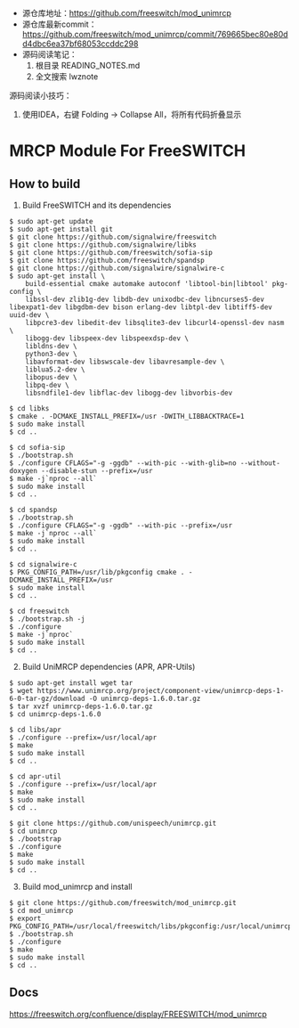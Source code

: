 - 源仓库地址：https://github.com/freeswitch/mod_unimrcp
- 源仓库最新commit：https://github.com/freeswitch/mod_unimrcp/commit/769665bec80e80dd4dbc6ea37bf68053ccddc298
- 源码阅读笔记：
  1. 根目录 READING_NOTES.md 
  2. 全文搜索 lwznote

源码阅读小技巧：
1. 使用IDEA，右键 Folding -> Collapse All，将所有代码折叠显示

# MRCP Module For FreeSWITCH

## How to build

1. Build FreeSWITCH and its dependencies
```
$ sudo apt-get update 
$ sudo apt-get install git
$ git clone https://github.com/signalwire/freeswitch
$ git clone https://github.com/signalwire/libks
$ git clone https://github.com/freeswitch/sofia-sip
$ git clone https://github.com/freeswitch/spandsp
$ git clone https://github.com/signalwire/signalwire-c
$ sudo apt-get install \
    build-essential cmake automake autoconf 'libtool-bin|libtool' pkg-config \
    libssl-dev zlib1g-dev libdb-dev unixodbc-dev libncurses5-dev libexpat1-dev libgdbm-dev bison erlang-dev libtpl-dev libtiff5-dev uuid-dev \
    libpcre3-dev libedit-dev libsqlite3-dev libcurl4-openssl-dev nasm \
    libogg-dev libspeex-dev libspeexdsp-dev \
    libldns-dev \
    python3-dev \
    libavformat-dev libswscale-dev libavresample-dev \
    liblua5.2-dev \
    libopus-dev \
    libpq-dev \
    libsndfile1-dev libflac-dev libogg-dev libvorbis-dev

$ cd libks
$ cmake . -DCMAKE_INSTALL_PREFIX=/usr -DWITH_LIBBACKTRACE=1
$ sudo make install
$ cd ..

$ cd sofia-sip
$ ./bootstrap.sh
$ ./configure CFLAGS="-g -ggdb" --with-pic --with-glib=no --without-doxygen --disable-stun --prefix=/usr
$ make -j`nproc --all`
$ sudo make install
$ cd ..

$ cd spandsp
$ ./bootstrap.sh
$ ./configure CFLAGS="-g -ggdb" --with-pic --prefix=/usr
$ make -j`nproc --all`
$ sudo make install
$ cd ..

$ cd signalwire-c
$ PKG_CONFIG_PATH=/usr/lib/pkgconfig cmake . -DCMAKE_INSTALL_PREFIX=/usr
$ sudo make install
$ cd ..

$ cd freeswitch
$ ./bootstrap.sh -j
$ ./configure
$ make -j`nproc`
$ sudo make install
$ cd ..
```

2. Build UniMRCP dependencies (APR, APR-Utils)
```
$ sudo apt-get install wget tar
$ wget https://www.unimrcp.org/project/component-view/unimrcp-deps-1-6-0-tar-gz/download -O unimrcp-deps-1.6.0.tar.gz
$ tar xvzf unimrcp-deps-1.6.0.tar.gz
$ cd unimrcp-deps-1.6.0

$ cd libs/apr
$ ./configure --prefix=/usr/local/apr
$ make
$ sudo make install 
$ cd ..

$ cd apr-util
$ ./configure --prefix=/usr/local/apr
$ make
$ sudo make install
$ cd ..

$ git clone https://github.com/unispeech/unimrcp.git
$ cd unimrcp
$ ./bootstrap
$ ./configure
$ make
$ sudo make install
$ cd ..

```

3. Build mod_unimrcp and install
```
$ git clone https://github.com/freeswitch/mod_unimrcp.git
$ cd mod_unimrcp
$ export PKG_CONFIG_PATH=/usr/local/freeswitch/libs/pkgconfig:/usr/local/unimrcp/libs/pkgconfig
$ ./bootstrap.sh
$ ./configure
$ make
$ sudo make install
$ cd ..
```

## Docs

https://freeswitch.org/confluence/display/FREESWITCH/mod_unimrcp
